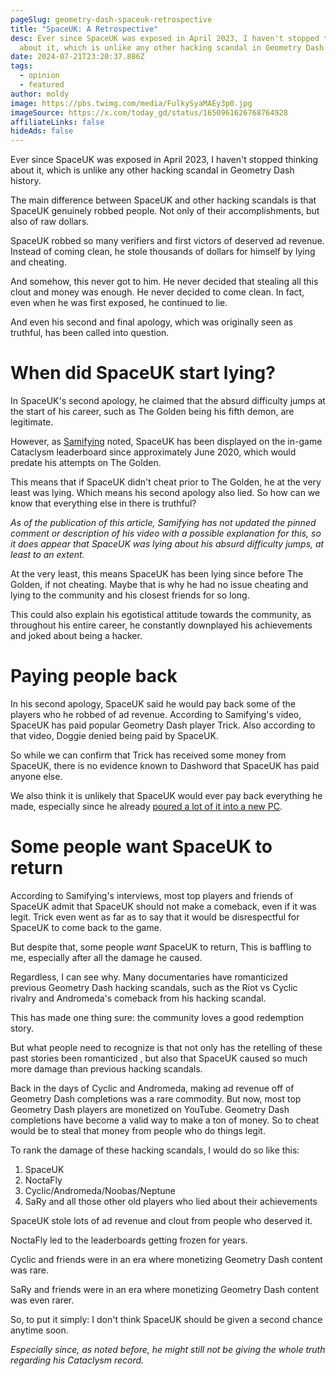 ```yaml
---
pageSlug: geometry-dash-spaceuk-retrospective
title: "SpaceUK: A Retrospective"
desc: Ever since SpaceUK was exposed in April 2023, I haven't stopped thinking
  about it, which is unlike any other hacking scandal in Geometry Dash history.
date: 2024-07-21T23:20:37.886Z
tags:
  - opinion
  - featured
author: moldy
image: https://pbs.twimg.com/media/FulkySyaMAEy3p0.jpg
imageSource: https://x.com/today_gd/status/1650961626768764928
affiliateLinks: false
hideAds: false
---
```

Ever since SpaceUK was exposed in April 2023, I haven't stopped thinking about it, which is unlike any other hacking scandal in Geometry Dash history.

The main difference between SpaceUK and other hacking scandals is that SpaceUK genuinely robbed people. Not only of their accomplishments, but also of raw dollars.

SpaceUK robbed so many verifiers and first victors of deserved ad revenue. Instead of coming clean, he stole thousands of dollars for himself by lying and cheating.

And somehow, this never got to him. He never decided that stealing all this clout and money was enough. He never decided to come clean. In fact, even when he was first exposed, he continued to lie.

And even his second and final apology, which was originally seen as truthful, has been called into question.

# When did SpaceUK start lying?

In SpaceUK's second apology, he claimed that the absurd difficulty jumps at the start of his career, such as The Golden being his fifth demon, are legitimate.

However, as [Samifying](https://youtu.be/9uLNjFiV1Is?si=hEJ-W31LVqY5PRoZ) noted, SpaceUK has been displayed on the in-game Cataclysm leaderboard since approximately June 2020, which would predate his attempts on The Golden.

This means that if SpaceUK didn't cheat prior to The Golden, he at the very least was lying. Which means his second apology also lied. So how can we know that everything else in there is truthful?

*As of the publication of this article, Samifying has not updated the pinned comment or description of his video with a possible explanation for this, so it does appear that SpaceUK was lying about his absurd difficulty jumps, at least to an extent.*

At the very least, this means SpaceUK has been lying since before The Golden, if not cheating. Maybe that is why he had no issue cheating and lying to the community and his closest friends for so long.

This could also explain his egotistical attitude towards the community, as throughout his entire career, he constantly downplayed his achievements and joked about being a hacker.

# Paying people back

In his second apology, SpaceUK said he would pay back some of the players who he robbed of ad revenue. According to Samifying's video, SpaceUK has paid popular Geometry Dash player Trick. Also according to that video, Doggie denied being paid by SpaceUK.

So while we can confirm that Trick has received some money from SpaceUK, there is no evidence known to Dashword that SpaceUK has paid anyone else.

We also think it is unlikely that SpaceUK would ever pay back everything he made, especially since he already [poured a lot of it into a new PC](/posts/top-1-geometry-dash-player-spaceuk-exposed-for-hacking-achievements/#spaceuk's-response).

# Some people want SpaceUK to return

According to Samifying's interviews, most top players and friends of SpaceUK admit that SpaceUK should not make a comeback, even if it was legit. Trick even went as far as to say that it would be disrespectful for SpaceUK to come back to the game.

But despite that, some people *want* SpaceUK to return, This is baffling to me, especially after all the damage he caused.

Regardless, I can see why. Many documentaries have romanticized previous Geometry Dash hacking scandals, such as the Riot vs Cyclic rivalry and Andromeda's comeback from his hacking scandal.

This has made one thing sure: the community loves a good redemption story.

But what people need to recognize is that not only has the retelling of these past stories been romanticized, but also that SpaceUK caused so much more damage than previous hacking scandals.

Back in the days of Cyclic and Andromeda, making ad revenue off of Geometry Dash completions was a rare commodity. But now, most top Geometry Dash players are monetized on YouTube. Geometry Dash completions have become a valid way to make a ton of money. So to cheat would be to steal that money from people who do things legit.

To rank the damage of these hacking scandals, I would do so like this:

1. SpaceUK
2. NoctaFly
3. Cyclic/Andromeda/Noobas/Neptune
4. SaRy and all those other old players who lied about their achievements

SpaceUK stole lots of ad revenue and clout from people who deserved it.

NoctaFly led to the leaderboards getting frozen for years.

Cyclic and friends were in an era where monetizing Geometry Dash content was rare.

SaRy and friends were in an era where monetizing Geometry Dash content was even rarer.

So, to put it simply: I don't think SpaceUK should be given a second chance anytime soon.

*Especially since, as noted before, he might still not be giving the whole truth regarding his Cataclysm record.*